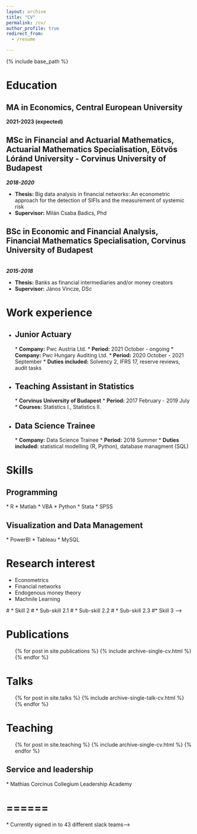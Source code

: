 ```yaml
---
layout: archive
title: "CV"
permalink: /cv/
author_profile: true
redirect_from:
  - /resume

---
```


{% include base_path %}

Education
======
<h2>MA in Economics, Central European University</h2>

<b>2021-2023 (expected)</b>

<h2>MSc in Financial and Actuarial Mathematics, Actuarial Mathematics Specialisation, Eötvös Lóránd University - Corvinus University of Budapest</h2>
<b><i>2018-2020</i></b><br>
<ul>
<li><b>Thesis:</b> Big data analysis in financial networks: An econometric approach for the detection of SIFIs and the measurement of systemic risk</li>
<li><b>Supervisor:</b> Milán Csaba Badics, Phd</li>
</ul>
<h2>BSc in Economic and Financial Analysis, Financial Mathematics Specialisation, Corvinus University of Budapest</h2><br>
<b><i>2015-2018</i></b><br>
<ul>
<li><b>Thesis:</b> Banks as financial intermediaries and/or money creators</li>
<li><b>Supervisor:</b> János Vincze, DSc</li>
</ul>


Work experience
======
* <h2>Junior Actuary</h2>
  * <b>Company:</b> Pwc Austria Ltd.
  * <b>Period:</b> 2021 October - ongoing
  * <b>Company:</b> Pwc Hungary Auditing Ltd.
  * <b>Period:</b> 2020 October - 2021 September
  * <b>Duties included:</b> Solvency 2, IFRS 17, reserve reviews, audit tasks

* <h2>Teaching Assistant in Statistics</h2>
  * <b>Corvinus University of Budapest</b>
  * <b>Period:</b> 2017 February - 2019 July
  * <b>Courses:</b> Statistics I., Statistics II.  

* <h2>Data Science Trainee</h2>
  * <b>Company:</b> Data Science Trainee
  * <b>Period:</b> 2018 Summer
  * <b>Duties included:</b> statistical modelling (R, Python), database managment (SQL)

Skills
======
<h2>Programming</h2>
* R
* Matlab
* VBA
* Python
* Stata
* SPSS

<h2>Visualization and Data Management</h2>
* PowerBI
* Tableau
* MySQL

Research interest
======
* Econometrics
* Financial networks
* Endogenous money theory
* Machnile Learning

<!-->
# * Skill 2
#  * Sub-skill 2.1
#  * Sub-skill 2.2
#  * Sub-skill 2.3
#* Skill 3
-->

Publications
======
  <ul>{% for post in site.publications %}
    {% include archive-single-cv.html %}
  {% endfor %}</ul>
  
Talks
======
  <ul>{% for post in site.talks %}
    {% include archive-single-talk-cv.html %}
  {% endfor %}</ul>
  
Teaching
======
  <ul>{% for post in site.teaching %}
    {% include archive-single-cv.html %}
  {% endfor %}</ul>
  
<h2>Service and leadership</h2>
* Mathias Corcinus Collegium Leadership Academy

# ======
<!--> * Currently signed in to 43 different slack teams-->
